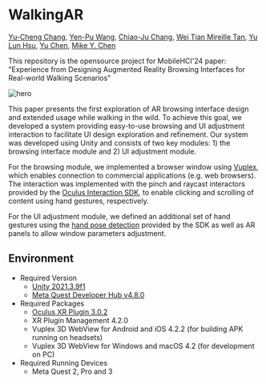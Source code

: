 # WalkingAR
[Yu-Cheng Chang](https://github.com/Malik705017), [Yen-Pu Wang](https://github.com/paullongtan), [Chiao-Ju Chang](https://github.com/bwyanyuuu), [Wei Tian Mireille Tan](https://github.com/Mireille-T), [Yu Lun Hsu](https://github.com/YuLunHsu0912), [Yu Chen](https://github.com/chenyutpe), [Mike Y. Chen](https://mikechen.com/)

This repository is the opensource project for MobileHCI'24 paper: "Experience from Designing Augmented Reality Browsing Interfaces for Real-world Walking Scenarios"

![hero](https://github.com/user-attachments/assets/8acab01d-8b1e-431e-ba17-e94b4702b12f)

This paper presents the first exploration of AR browsing interface design and extended usage while walking in the wild. To achieve this goal, we developed a system providing easy-to-use browsing and UI adjustment interaction to facilitate
UI design exploration and refinement. Our system was developed using Unity and consists of two key modules: 1) the browsing interface module and 2) UI adjustment module. 

For the browsing module, we implemented a browser window using [Vuplex](https://developer.vuplex.com/webview/overview), which enables connection to commercial applications (e.g. web browsers). The interaction was implemented with the pinch and raycast interactors provided by the [Oculus Interaction SDK](https://developer.oculus.com/documentation/unity/unity-isdk-interaction-sdk-overview/), to enable clicking and scrolling of content using hand gestures, respectively.

For the UI adjustment module, we defined an additional set of hand gestures using the [hand pose detection](https://developer.oculus.com/documentation/unity/unity-isdk-hand-pose-detection/) provided by the SDK as well as AR panels to allow window parameters adjustment.

## Environment
- Required Version
  - [Unity 2021.3.9f1](https://unity.com/cn/releases/editor/archive)
  - [Meta Quest Developer Hub v4.8.0](https://developer.oculus.com/meta-quest-developer-hub/)
- Required Packages
  - [Oculus XR Plugin 3.0.2](https://developer.oculus.com/documentation/unity/unity-xr-plugin/)
  - XR Plugin Management 4.2.0
  - Vuplex 3D WebView for Android and iOS 4.2.2 (for building APK running on headsets)
  - Vuplex 3D WebView for Windows and macOS 4.2 (for development on PC)
- Required Running Devices
  - Meta Quest 2, Pro and 3
